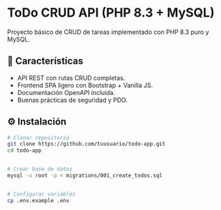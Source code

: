 # ToDo CRUD API (PHP 8.3 + MySQL)


Proyecto básico de CRUD de tareas implementado con PHP 8.3 puro y MySQL.


## 🚀 Características
- API REST con rutas CRUD completas.
- Frontend SPA ligero con Bootstrap + Vanilla JS.
- Documentación OpenAPI incluida.
- Buenas prácticas de seguridad y PDO.


## ⚙️ Instalación
```bash
# Clonar repositorio
git clone https://github.com/tuusuario/todo-app.git
cd todo-app


# Crear base de datos
mysql -u root -p < migrations/001_create_todos.sql


# Configurar variables
cp .env.example .env